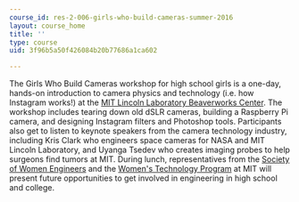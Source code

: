 ```yaml
---
course_id: res-2-006-girls-who-build-cameras-summer-2016
layout: course_home
title: ''
type: course
uid: 3f96b5a50f426084b20b77686a1ca602

---
```

The Girls Who Build Cameras workshop for high school girls is a one-day, hands-on introduction to camera physics and technology (i.e. how Instagram works!) at the [MIT Lincoln Laboratory Beaverworks Center](https://beaverworks.ll.mit.edu/CMS/bw/). The workshop includes tearing down old dSLR cameras, building a Raspberry Pi camera, and designing Instagram filters and Photoshop tools. Participants also get to listen to keynote speakers from the camera technology industry, including Kris Clark who engineers space cameras for NASA and MIT Lincoln Laboratory, and Uyanga Tsedev who creates imaging probes to help surgeons find tumors at MIT. During lunch, representatives from the [Society of Women Engineers](http://societyofwomenengineers.swe.org/) and the [Women's Technology Program](http://wtp.mit.edu/) at MIT will present future opportunities to get involved in engineering in high school and college.
